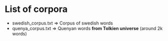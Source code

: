 # List of corpora
- swedish_corpus.txt => Corpus of swedish words
- quenya_corpus.txt => Quenyan words **from Tolkien universe** (around 2k words)
